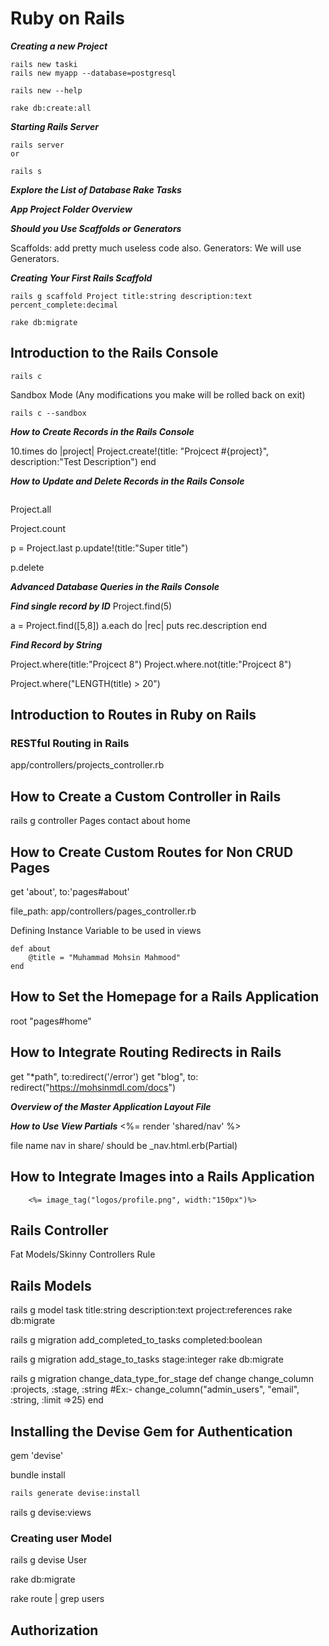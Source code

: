 # Ruby on Rails

***Creating a new Project***
```
rails new taski 
rails new myapp --database=postgresql
```

```
rails new --help
```

```
rake db:create:all
```


***Starting Rails Server***
```
rails server
or

rails s
```

***Explore the List of Database Rake Tasks***

***App Project Folder Overview***


***Should you Use Scaffolds or Generators***

Scaffolds: add pretty much useless code also.
Generators: We will use Generators.


***Creating Your First Rails Scaffold***
```
rails g scaffold Project title:string description:text percent_complete:decimal
```

```
rake db:migrate
```


## Introduction to the Rails Console

```
rails c
```

Sandbox Mode (Any modifications you make will be rolled back on exit)

```
rails c --sandbox
```


***How to Create Records in the Rails Console***


10.times do |project|
Project.create!(title: "Projcect #{project}", description:"Test Description")
end


***How to Update and Delete Records in the Rails Console***
```rails c
```

Project.all

Project.count

p = Project.last
p.update!(title:"Super title")

p.delete

***Advanced Database Queries in the Rails Console***


***Find single record by ID***
Project.find(5)

a = Project.find([5,8])
a.each do |rec|
puts rec.description
end


***Find Record by String***

Project.where(title:"Projcect 8")
Project.where.not(title:"Projcect 8")

Project.where("LENGTH(title) > 20")


## Introduction to Routes in Ruby on Rails


### RESTful Routing in Rails

app/controllers/projects_controller.rb

## How to Create a Custom Controller in Rails


rails g controller Pages contact about home


## How to Create Custom Routes for Non CRUD Pages
get 'about', to:'pages#about'

file_path: app/controllers/pages_controller.rb


Defining Instance Variable to be used in views
```
def about
    @title = "Muhammad Mohsin Mahmood"
end
```

## How to Set the Homepage for a Rails Application

root "pages#home"


## How to Integrate Routing Redirects in Rails

  get "*path", to:redirect('/error')
  get "blog", to: redirect("https://mohsinmdl.com/docs")

***Overview of the Master Application Layout File***

***How to Use View Partials***
    <%= render 'shared/nav' %>


file name nav in share/ should be _nav.html.erb(Partial)


## How to Integrate Images into a Rails Application

        <%= image_tag("logos/profile.png", width:"150px")%>


## Rails Controller
Fat Models/Skinny Controllers Rule

## Rails Models


rails g model task title:string description:text project:references
rake db:migrate


rails g migration add_completed_to_tasks completed:boolean

rails g migration add_stage_to_tasks stage:integer
rake db:migrate

rails g migration change_data_type_for_stage
  def change
    change_column :projects, :stage, :string
    #Ex:- change_column("admin_users", "email", :string, :limit =>25)
  end


## Installing the Devise Gem for Authentication

gem 'devise'

bundle install

```bash
rails generate devise:install
```


rails g devise:views

### Creating user Model

rails g devise User

rake db:migrate

rake route | grep users


## Authorization












